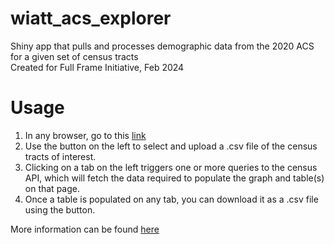 # wiatt_acs_explorer
Shiny app that pulls and processes demographic data from the 2020 ACS for a given set of census tracts  
Created for Full Frame Initiative, Feb 2024 

# Usage
1. In any browser, go to this [link](https://wiatt.shinyapps.io/wiatt_acs_explorer/)
2. Use the button on the left to select and upload a .csv file of the census tracts of interest.
3. Clicking on a tab on the left triggers one or more queries to the census API, which will fetch the data required to populate the graph and table(s) on that page.
4. Once a table is populated on any tab, you can download it as a .csv file using the button.

More information can be found [here](https://docs.google.com/document/d/1tOsVVds9QNMuREvor04dbFFxoxBk7JEjQ2UL9K9hHz4/edit?usp=sharing)
